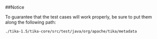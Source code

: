 ##Notice

To guarantee that the test cases will work properly, be sure to put them along the following path:

    ./tika-1.5/tika-core/src/test/java/org/apache/tika/metadata
